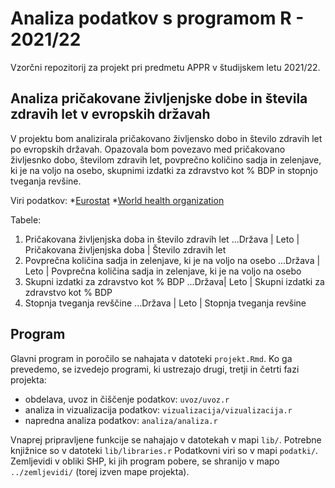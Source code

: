 # Analiza podatkov s programom R - 2021/22

Vzorčni repozitorij za projekt pri predmetu APPR v študijskem letu 2021/22. 

## Analiza pričakovane življenjske dobe in števila zdravih let v evropskih državah

V projektu bom analizirala pričakovano življensko dobo in število zdravih let po evropskih državah. Opazovala bom povezavo med pričakovano življesnko dobo, številom zdravih let, povprečno količino sadja in zelenjave, ki je na voljo na osebo, skupnimi izdatki za zdravstvo kot % BDP in stopnjo tveganja revšine.

Viri podatkov:
*[Eurostat](https://ec.europa.eu/eurostat/data/database)
*[World health organization](https://gateway.euro.who.int/en/datasets/european-health-for-all-database/)

Tabele:
1. Pričakovana življenjska doba in število zdravih let
...Država | Leto | Pričakovana življenjska doba | Število zdravih let 
2. Povprečna količina sadja in zelenjave, ki je na voljo na osebo
...Država | Leto | Povprečna količina sadja in zelenjave, ki je na voljo na osebo
3. Skupni izdatki za zdravstvo kot % BDP
...Država| Leto | Skupni izdatki za zdravstvo kot % BDP
4. Stopnja tveganja revščine
...Država | Leto | Stopnja tveganja revšine

## Program

Glavni program in poročilo se nahajata v datoteki `projekt.Rmd`.
Ko ga prevedemo, se izvedejo programi, ki ustrezajo drugi, tretji in četrti fazi projekta:

* obdelava, uvoz in čiščenje podatkov: `uvoz/uvoz.r`
* analiza in vizualizacija podatkov: `vizualizacija/vizualizacija.r`
* napredna analiza podatkov: `analiza/analiza.r`

Vnaprej pripravljene funkcije se nahajajo v datotekah v mapi `lib/`.
Potrebne knjižnice so v datoteki `lib/libraries.r`
Podatkovni viri so v mapi `podatki/`.
Zemljevidi v obliki SHP, ki jih program pobere,
se shranijo v mapo `../zemljevidi/` (torej izven mape projekta).
